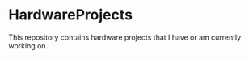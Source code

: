 # HardwareProjects

This repository contains hardware projects that I have or am currently working on.
